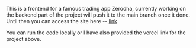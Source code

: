 This is a frontend for a famous trading app Zerodha, currently working on the backend part of the project will push it to the main branch once it done.
Until then you can access the site here -- [link](zerodha-app-three.vercel.app)

You can run the code locally or I have also provided the vercel link for the project above.

